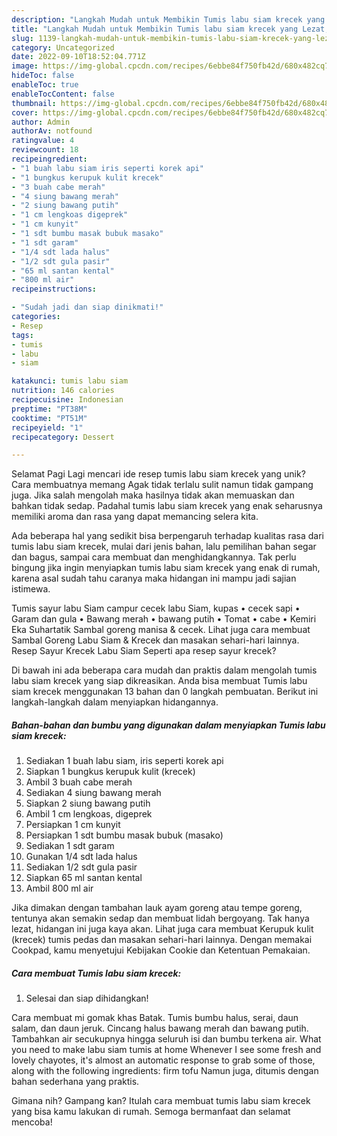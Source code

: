 ```yaml
---
description: "Langkah Mudah untuk Membikin Tumis labu siam krecek yang Lezat, Lezat"
title: "Langkah Mudah untuk Membikin Tumis labu siam krecek yang Lezat, Lezat"
slug: 1139-langkah-mudah-untuk-membikin-tumis-labu-siam-krecek-yang-lezat-lezat
category: Uncategorized
date: 2022-09-10T18:52:04.771Z
image: https://img-global.cpcdn.com/recipes/6ebbe84f750fb42d/680x482cq70/tumis-labu-siam-krecek-foto-resep-utama.jpg
hideToc: false
enableToc: true
enableTocContent: false
thumbnail: https://img-global.cpcdn.com/recipes/6ebbe84f750fb42d/680x482cq70/tumis-labu-siam-krecek-foto-resep-utama.jpg
cover: https://img-global.cpcdn.com/recipes/6ebbe84f750fb42d/680x482cq70/tumis-labu-siam-krecek-foto-resep-utama.jpg
author: Admin
authorAv: notfound
ratingvalue: 4
reviewcount: 18
recipeingredient:
- "1 buah labu siam iris seperti korek api"
- "1 bungkus kerupuk kulit krecek"
- "3 buah cabe merah"
- "4 siung bawang merah"
- "2 siung bawang putih"
- "1 cm lengkoas digeprek"
- "1 cm kunyit"
- "1 sdt bumbu masak bubuk masako"
- "1 sdt garam"
- "1/4 sdt lada halus"
- "1/2 sdt gula pasir"
- "65 ml santan kental"
- "800 ml air"
recipeinstructions:

- "Sudah jadi dan siap dinikmati!"
categories:
- Resep
tags:
- tumis
- labu
- siam

katakunci: tumis labu siam 
nutrition: 146 calories
recipecuisine: Indonesian
preptime: "PT38M"
cooktime: "PT51M"
recipeyield: "1"
recipecategory: Dessert

---
```



Selamat Pagi Lagi mencari ide resep tumis labu siam krecek yang unik? Cara membuatnya memang Agak tidak terlalu sulit namun tidak gampang juga. Jika salah mengolah maka hasilnya tidak akan memuaskan dan bahkan tidak sedap. Padahal tumis labu siam krecek yang enak seharusnya memiliki aroma dan rasa yang dapat memancing selera kita.


Ada beberapa hal yang sedikit bisa berpengaruh terhadap kualitas rasa dari tumis labu siam krecek, mulai dari jenis bahan, lalu pemilihan bahan segar dan bagus, sampai cara membuat dan menghidangkannya. Tak perlu bingung jika ingin menyiapkan tumis labu siam krecek yang enak di rumah, karena asal sudah tahu caranya maka hidangan ini mampu jadi sajian istimewa.

Tumis sayur labu Siam campur cecek labu Siam, kupas • cecek sapi • Garam dan gula • Bawang merah • bawang putih • Tomat • cabe • Kemiri Eka Suhartatik Sambal goreng manisa &amp; cecek. Lihat juga cara membuat Sambal Goreng Labu Siam &amp; Krecek dan masakan sehari-hari lainnya. Resep Sayur Krecek Labu Siam Seperti apa resep sayur krecek?


Di bawah ini ada beberapa cara mudah dan praktis dalam mengolah tumis labu siam krecek yang siap dikreasikan. Anda bisa membuat Tumis labu siam krecek menggunakan 13 bahan dan 0 langkah pembuatan. Berikut ini langkah-langkah dalam menyiapkan hidangannya.

<!--inarticleads1-->

##### Bahan-bahan dan bumbu yang digunakan dalam menyiapkan Tumis labu siam krecek:

1. Sediakan 1 buah labu siam, iris seperti korek api
1. Siapkan 1 bungkus kerupuk kulit (krecek)
1. Ambil 3 buah cabe merah
1. Sediakan 4 siung bawang merah
1. Siapkan 2 siung bawang putih
1. Ambil 1 cm lengkoas, digeprek
1. Persiapkan 1 cm kunyit
1. Persiapkan 1 sdt bumbu masak bubuk (masako)
1. Sediakan 1 sdt garam
1. Gunakan 1/4 sdt lada halus
1. Sediakan 1/2 sdt gula pasir
1. Siapkan 65 ml santan kental
1. Ambil 800 ml air


Jika dimakan dengan tambahan lauk ayam goreng atau tempe goreng, tentunya akan semakin sedap dan membuat lidah bergoyang. Tak hanya lezat, hidangan ini juga kaya akan. Lihat juga cara membuat Kerupuk kulit (krecek) tumis pedas dan masakan sehari-hari lainnya. Dengan memakai Cookpad, kamu menyetujui Kebijakan Cookie dan Ketentuan Pemakaian. 

<!--inarticleads2-->

##### Cara membuat Tumis labu siam krecek:


1. Selesai dan siap dihidangkan!

Cara membuat mi gomak khas Batak. Tumis bumbu halus, serai, daun salam, dan daun jeruk. Cincang halus bawang merah dan bawang putih. Tambahkan air secukupnya hingga seluruh isi dan bumbu terkena air. What you need to make labu siam tumis at home Whenever I see some fresh and lovely chayotes, it&#39;s almost an automatic response to grab some of those, along with the following ingredients: firm tofu Namun juga, ditumis dengan bahan sederhana yang praktis. 

Gimana nih? Gampang kan? Itulah cara membuat tumis labu siam krecek yang bisa kamu lakukan di rumah. Semoga bermanfaat dan selamat mencoba!
